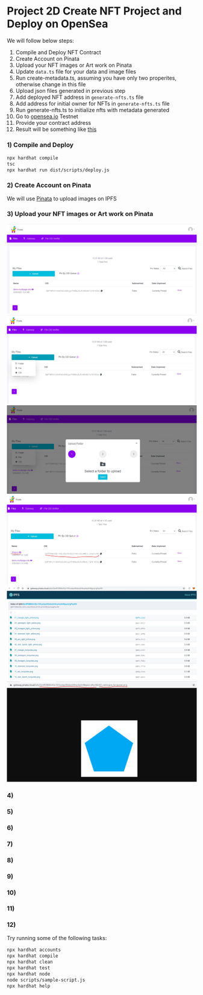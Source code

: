 # Project 2D Create NFT Project and Deploy on OpenSea



We will follow below steps:

1) Compile and Deploy NFT Contract
2) Create Account on Pinata
3) Upload your NFT images or Art work on Pinata
4) Update `data.ts` file for your data and image files
5) Run create-metadata.ts, assuming you have only two properites, otherwise change in this file
6) Upload json files generated in previous step
7) Add deployed NFT address in `generate-nfts.ts` file
8) Add address for initial owner for NFTs in `generate-nfts.ts` file
9) Run generate-nfts.ts to initialize nfts with metadata generated
10) Go to [opensea.io](https://testnets.opensea.io/get-listed/step-two) Testnet
11) Provide your contract address
12) Result will be something like [this](https://testnets.opensea.io/collection/shapenft)


### 1) Compile and Deploy
```shell
npx hardhat compile
tsc
npx hardhat run dist/scripts/deploy.js
```

### 2) Create Account on Pinata
We will use [Pinata](https://www.pinata.cloud/) to upload images on IPFS

### 3) Upload your NFT images or Art work on Pinata
![Pinata Home Screen](./images/01_pinata.JPG)
![Click Upload Button](./images/02_pinata.JPG)
![Upload Popup](./images/03_pinata.JPG)
![Name and CID after uploading folder](./images/04_pinata.JPG)
![List of Files inside folder on Pinata](./images/05_pinata.JPG)
![Individual file on Pinata](./images/06_pinata.JPG)



### 4) 
### 5) 
### 6) 
### 7) 
### 8) 
### 9) 
### 10) 
### 11) 
### 12) 

Try running some of the following tasks:

```shell
npx hardhat accounts
npx hardhat compile
npx hardhat clean
npx hardhat test
npx hardhat node
node scripts/sample-script.js
npx hardhat help
```
